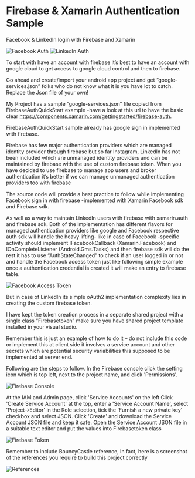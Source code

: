 # Firebase & Xamarin Authentication Sample
Facebook &amp; LinkedIn login with Firebase and Xamarin

![Facebook Auth](https://media.licdn.com/mpr/mpr/AAEAAQAAAAAAAA1oAAAAJGRiZjVlMjhjLTU5OTYtNGE3OS04MjRjLWVmOWI0NDg3NTcxNQ.png?raw=true "Facebook Auth")
![LinkedIn Auth](https://media.licdn.com/mpr/mpr/AAEAAQAAAAAAAAtMAAAAJGUxMTZhMjZkLTBmMTgtNGEwMC1hZTU1LThmOWNmYjlkZjZlMg.png?raw=true "LinkedIn Auth")

To start with have an account with firebase it’s best to have an account with google cloud to get access to google cloud control and then to firebase.

Go ahead and create/import your android app project and get “google-services.json” folks who do not know what it is you have lot to catch. Replace the Json file of your own! 

My Project has a sample “google-services.json” file copied from FirebaseAuthQuickStart example -have a look at this url to have the basic clear https://components.xamarin.com/gettingstarted/firebase-auth.

FirebaseAuthQuickStart  sample already has  google sign in implemented with firebase.

Firebase has few major authentication providers which are managed identity provider through firebase but so far Instagram, LinkedIn has not been included which are unmanaged identity providers and can be maintained by firebase with the use of custom firebase token.
When you have decided to use firebase to manage app users and broker authentication it’s better if we can manage unmanaged authentication providers too with firebase

The source code will provide a best practice to follow while implementing Facebook sign in with firebase -implemented with Xamarin Facebook sdk and Firebase sdk.

As well as a way to maintain LinkedIn users with firebase with xamarin.auth and firebase sdk.
Both of the implementation has different flavors for managed authentication providers like google and Facebook respective auth sdk will handle the heavy lifting- like in case of Facebook -specific activity should implement IFacebookCallback (Xamarin.Facebook) and IOnCompleteListener (Android.Gms.Tasks) and then firebase sdk will do the rest it has to use “AuthStateChanged” to check if an user logged in or not and handle the Facebook access token just like following simple example once a authentication credential is created it will make an entry to firebase table.

![Facebook Access Token](https://media.licdn.com/mpr/mpr/AAEAAQAAAAAAAAqMAAAAJDFkNDExZmY3LTAxZDAtNGM3MS1hYTY1LTI0YjZiZTRmNjQxYQ.png?raw=true "Facebook Access Token")

But in case of LinkedIn its simple oAuth2 implementation complexity lies in creating the custom firebase token.

I have kept the token creation process in a separate shared project with a single class “Firebasetoken” make sure you have shared project template installed in your visual studio.

Remember this is just an example of how to do it – do not include this code or implement this at client side it involves a service account and other secrets which are potential security variabilities this supposed to be implemented at server end.

Following are the steps to follow.
In the Firebase console click the setting icon which is top left, next to the project name, and click 'Permissions'.

![Firebase Console](https://media.licdn.com/mpr/mpr/AAEAAQAAAAAAAApRAAAAJDdjZmE1ZTFmLWNhODAtNDNmNi04ZTBlLTU2YzQ4YTY4YjRlOA.png?raw=true "Firebase Console")

At the IAM and Admin page, click 'Service Accounts' on the left
Click 'Create Service Account' at the top, enter a 'Service Account Name', select 'Project->Editor' in the Role selection, tick the 'Furnish a new private key' checkbox and select JSON.
Click 'Create' and download the Service Account JSON file and keep it safe.
Open the Service Account JSON file in a suitable text editor and put the values into Firebasetoken class

![Firebase Token](https://media.licdn.com/mpr/mpr/AAEAAQAAAAAAAAz1AAAAJDU3MTZiNTkxLWM5ZGYtNDZhNS1hMDE4LWZjMWU2NmE2MzdjMg.png?raw=true "Firebase Token")

Remember to include BouncyCastle reference, In fact, here is a screenshot of the references you require to build this project correctly 

![References](https://media.licdn.com/mpr/mpr/AAEAAQAAAAAAAAw3AAAAJGUwNjdmOTJiLTQ1MmYtNDk4ZS05MmU2LTBlNDlkOWViYWVkMw.png?raw=true "References")
